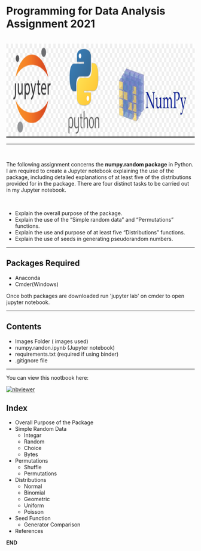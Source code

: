# **Programming for Data Analysis Assignment 2021**
<br>
<img src="Images/JPN.PNG" width=750 height=250/>
<br>

***

<br>

The following assignment concerns the **numpy.random package** in Python. 
I am required to create a Jupyter notebook explaining the use of the package, including detailed explanations of at least five of the distributions provided for in the package.
There are four distinct tasks to be carried out in my Jupyter notebook.

<br>

-  Explain the overall purpose of the package.
-  Explain the use of the “Simple random data” and “Permutations” functions.
-  Explain the use and purpose of at least five “Distributions” functions.
-  Explain the use of seeds in generating pseudorandom numbers.

***

## Packages Required

- Anaconda 
- Cmder(Windows)

Once both packages are downloaded run 'jupyter lab' on cmder to open jupyter notebook. 

***

## Contents

- Images Folder ( images used)
- numpy.randon.ipynb (Jupyter notebook)
- requirements.txt (required if using binder)
- .gitignore file 

***

 You can view this nootbook here:
 
[![nbviewer](https://raw.githubusercontent.com/jupyter/design/master/logos/Badges/nbviewer_badge.svg)](https://github.com/anegan-hub/PFDA-Assignment-2021.git)


## Index

- Overall Purpose of the Package 
- Simple Random Data 
    - Integar
    - Random
    - Choice
    - Bytes 
- Permutations
    - Shuffle 
    - Permutations 
- Distributions
    - Normal 
    - Binomial 
    - Geometric
    - Uniform 
    - Poisson
- Seed Function 
    - Generator Comparison
- References 

**END**